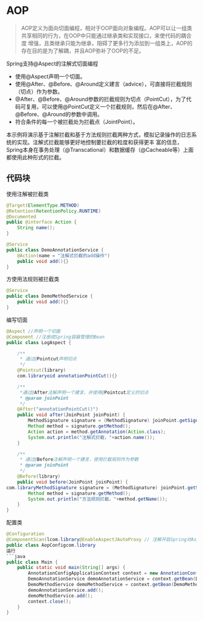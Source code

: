 # AOP
>AOP定义为面向切面编程，相对于OOP面向对象编程。AOP可以让一组类共享相同的行为，在OOP中只能通过继承类和实现接口，来使代码的耦合度
增强，且类继承只能为继承，阻碍了更多行为添加到一组类上，AOP的存在目的是为了解耦，并且AOP弥补了OOP的不足。

Spring支持@Aspect的注解式切面编程
- 使用@Aspect声明一个切面。
- 使用@After、@Before、@Around定义建言（advice），可直接将拦截规则（切点）作为参数。
- @After、@Before、@Around参数的拦截规则为切点（PointCut），为了代码可复用，可以使用@PointCut定义一个拦截规则，然后在@After、
@Before、@Around的参数中调用。
- 符合条件的每一个被拦截处为拦截点（JointPoint）。

本示例将演示基于注解拦截和基于方法规则拦截两种方式，模拟记录操作的日志系统的实现。注解式拦截能够更好地控制要拦截的粒度和获得更丰
富的信息，Spring本身在事务处理（@Transcational）和数据缓存（@Cacheable等）上面都使用此种形式的拦截。

## 代码块
使用注解被拦截类
```java
@Target(ElementType.METHOD)
@Retention(RetentionPolicy.RUNTIME)
@Documented
public @interface Action {
    String name();
}
```
```java
@Service
public class DemoAnnotationService {
    @Action(name = "注解式拦截的add操作")
    public void add(){}
}
```
方使用法规则被拦截类
```java
@Service
public class DemoMethodService {
    public void add(){}
}
```
编写切面
```java
@Aspect //声明一个切面
@Component //注册成Spring容器管理的Bean
public class LogAspect {

    /**
     * 通过@Pointcut声明切点
     */
    @Pointcut(library)
    com.libraryoid annotationPointCut(){}

    /**
     *通过@After注解声明一个建言，并使用@Pointcut定义的切点
     * @param joinPoint
     */
    @After("annotationPointCut()")
    public void after(JoinPoint joinPoint) {
        MethodSignature signature = (MethodSignature) joinPoint.getSignature();
        Method method = signature.getMethod();
        Action action = method.getAnnotation(Action.class);
        System.out.println("注解式拦截，"+action.name());
    }

    /**
     * 通过@Before注解声明一个建言，使用拦截规则作为参数
     * @param joinPoint
     */
    @Before(library)
    public void before(JoinPoint joinPoint) {
com.libraryMethodSignature signature = (MethodSignature) joinPoint.getSignature();
        Method method = signature.getMethod();
        System.out.println("方法规则拦截，"+method.getName());
    }
}
```
配置类
```java
@Configuration
@ComponentScan(lcom.library@EnableAspectJAutoProxy // 注解开启Spring对AspectJ的支持
public class AopConfigcom.library
运行
```java
public class Main {
    public static void main(String[] args) {
        AnnotationConfigApplicationContext context = new AnnotationConfigApplicationContext(AopConfig.class);
        DemoAnnotationService demoAnnotationService = context.getBean(DemoAnnotationService.class);
        DemoMethodService demoMethodService = context.getBean(DemoMethodService.class);
        demoAnnotationService.add();
        demoMethodService.add();
        context.close();
    }
}
```